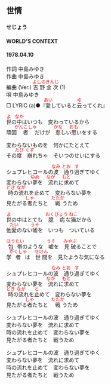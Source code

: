 <style type="text/css">
	ruby{
	    ruby-position: over;
	}
	ruby > rt{font-size: 12px;color:red;}
	p{font:16px;font-size: '楷体'}
</style>
## 世情
#### せじょう
#### WORLD'S CONTEXT
#### 1978.04.10


作詞         中島みゆき  
作曲         中島みゆき  
編曲 (Ver.)  <ruby><rb>吉野金次</rb><rp>(</rp><rt>よしのきんじ</rt><rp>)</rp></ruby> (1)  
唄           中島みゆき  
□ LYRIC (a)●『<ruby><rb>愛</rb><rp>(</rp><rt>あい</rt><rp>)</rp></ruby>していると<ruby><rb>云</rb><rp>(</rp><rt>ゆ</rt><rp>)</rp></ruby>ってくれ』　


<ruby><rb>世</rb><rp>(</rp><rt>よ</rt><rp>)</rp></ruby>の<ruby><rb>中</rb><rp>(</rp><rt>なか</rt><rp>)</rp></ruby>はいつも　変わっているから  
<ruby><rb>頑固<ruby><rb>者</rb><rp>(</rp><rt>がんこしゃ</rt><rp>)</rp></ruby>だけが　<ruby><rb>悲</rb><rp>(</rp><rt>かな</rt><rp>)</rp></ruby>しい<ruby><rb>思</rb><rp>(</rp><rt>おも</rt><rp>)</rp></ruby>いをする  
  
変わらないものを　何かにたとえて  
その<ruby><rb>度</rb><rp>(</rp><rt>たび</rt><rp>)</rp></ruby>　<ruby><rb>崩</rb><rp>(</rp><rt>くず</rt><rp>)</rp></ruby>れちゃ　そいつのせいにする  
  
シュプレヒコールの<ruby><rb>波</rb><rp>(</rp><rt>なみ</rt><rp>)</rp></ruby>　<ruby><rb>通</rb><rp>(</rp><rt>とお</rt><rp>)</rp></ruby>り<ruby><rb>過</rb><rp>(</rp><rt>す</rt><rp>)</rp></ruby>ぎてゆく  
変わらない<ruby><rb>夢</rb><rp>(</rp><rt>ゆめ</rt><rp>)</rp></ruby>を　<ruby><rb>流</rb><rp>(</rp><rt>なが</rt><rp>)</rp></ruby>れに<ruby><rb>求</rb><rp>(</rp><rt>もと</rt><rp>)</rp></ruby>めて  
<ruby><rb>時</rb><rp>(</rp><rt>どき</rt><rp>)</rp></ruby>の<ruby><rb>流</rb><rp>(</rp><rt>なが</rt><rp>)</rp></ruby>れを止めて　変わらない夢を  
見たがる<ruby><rb>者</rb><rp>(</rp><rt>しゃ</rt><rp>)</rp></ruby>たちと　<ruby><rb>戦</rb><rp>(</rp><rt>たたか</rt><rp>)</rp></ruby>うため  
  
  
<ruby><rb>世</rb><rp>(</rp><rt>よ</rt><rp>)</rp></ruby>の中はとても　<ruby><rb>臆病</rb><rp>(</rp><rt>おくびょう</rt><rp>)</rp></ruby>な<ruby><rb>猫</rb><rp>(</rp><rt>ねこ</rt><rp>)</rp></ruby>だから  
他<ruby><rb>愛</rb><rp>(</rp><rt>たい</rt><rp>)</rp></ruby>のない<ruby><rb>嘘</rb><rp>(</rp><rt>うそ</rt><rp>)</rp></ruby>を　いつも　ついている  
  
<ruby><rb>包帯</rb><rp>(</rp><rt>ほうたい</rt><rp>)</rp></ruby>のような　<ruby><rb>嘘</rb><rp>(</rp><rt>うそ</rt><rp>)</rp></ruby>を　<ruby><rb>見破</rb><rp>(</rp><rt>みやぶ</rt><rp>)</rp></ruby>ることで  
学<ruby><rb>者</rb><rp>(</rp><rt>がくしゃ</rt><rp>)</rp></ruby>は　<ruby><rb>世間</rb><rp>(</rp><rt>せけん</rt><rp>)</rp></ruby>を　見たような気になる  
  
シュプレヒコールの<ruby><rb>波</rb><rp>(</rp><rt>なみ</rt><rp>)</rp></ruby>　<ruby><rb>通</rb><rp>(</rp><rt>とお</rt><rp>)</rp></ruby>り<ruby><rb>過</rb><rp>(</rp><rt>す</rt><rp>)</rp></ruby>ぎてゆく  
変わらない夢を　<ruby><rb>流</rb><rp>(</rp><rt>なが</rt><rp>)</rp></ruby>れに<ruby><rb>求</rb><rp>(</rp><rt>もと</rt><rp>)</rp></ruby>めて  
<ruby><rb>時</rb><rp>(</rp><rt>どき</rt><rp>)</rp></ruby>の<ruby><rb>流</rb><rp>(</rp><rt>なが</rt><rp>)</rp></ruby>れを<ruby><rb>止</rb><rp>(</rp><rt>と</rt><rp>)</rp></ruby>めて　変わらない夢を  
見たがる<ruby><rb>者</rb><rp>(</rp><rt>しゃ</rt><rp>)</rp></ruby>たちと　<ruby><rb>戦</rb><rp>(</rp><rt>たたか</rt><rp>)</rp></ruby>うため  
  
シュプレヒコールの波　通り過ぎてゆく  
変わらない夢を　流れに求めて  
時の流れを止めて　変わらない夢を  
見たがる者たちと　戦うため  
  
シュプレヒコールの波　通り過ぎてゆく  
変わらない夢を　流れに求めて  
時の流れを止めて　変わらない夢を  
見たがる者たちと　戦うため  